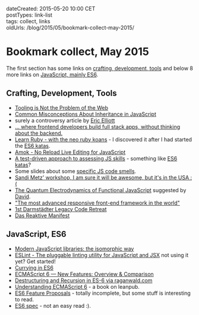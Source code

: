 dateCreated: 2015-05-20 10:00 CET  
postTypes: link-list  
tags: collect, links  
oldUrls: /blog/2015/05/bookmark-collect-may-2015/  

# Bookmark collect, May 2015

The first section has some links on [crafting, development, tools](/blog/2015/05/20-bookmark-collect-may-2015/#crafting-development-tools)
and below 8 more links on [JavaScript, mainly ES6](/blog/2015/05/20-bookmark-collect-may-2015/#javascript-es6).

## Crafting, Development, Tools
* [Tooling is Not the Problem of the Web](https://medium.com/@sebmarkbage/tooling-is-not-the-problem-of-the-web-cb0ae1fdbbc6)
* [Common Misconceptions About Inheritance in JavaScript](https://medium.com/javascript-scene/common-misconceptions-about-inheritance-in-javascript-d5d9bab29b0a)
* surely a controversy article by [Eric Elliott](https://twitter.com/_ericelliott)
* [... where frontend developers build full stack apps, without thinking about the backend.](http://nobackend.org/)
* [Learn Ruby - with the neo ruby koans](http://rubykoans.com/) - I discovered it after I had started the [ES6 katas].
* [Amok - No Reload Live Editing for JavaScript](http://amokjs.com/)
* [A test-driven approach to assessing JS skills](https://github.com/rmurphey/js-assessment) - something like [ES6 katas]?
* Some slides about some [specific JS code smells](http://elijahmanor.github.io/talks/js-smells/#/).
* [Sandi Metz' workshop, I am sure it will be awesome, but it's in the USA :(](http://www.sandimetz.com/pood-durham-2014)
* [The Quantum Electrodynamics of Functional JavaScript](http://raganwald.com/2015/02/13/functional-quantum-electrodynamics.html)
  suggested by [David](http://twitter.com/void_0).
* ["The most advanced responsive front-end framework in the world"](http://foundation.zurb.com/)
* [1st Darmstädter Legacy Code Retreat](http://letsdeveloper.com/2015/03/1st-darmstadter-legacy-code-retreat/)
* [Das Reaktive Manifest](http://www.reactivemanifesto.org/de)

## JavaScript, ES6
* [Modern JavaScript libraries: the isomorphic way](https://blog.algolia.com/modern-javascript-libraries-the-isomorphic-way/)
* [ESLint - The pluggable linting utility for JavaScript and JSX](http://eslint.org/) not using it yet? Get started!
* [Currying in ES6](http://h3manth.com/new/blog/2015/currying-in-es6/)
* [ECMAScript 6 — New Features: Overview & Comparison](http://es6-features.org/)
* [Destructuring and Recursion in ES-6 via raganwald.com](http://raganwald.com/2015/02/02/destructuring.html)
* [Understanding ECMAScript 6](https://leanpub.com/understandinges6/read) - a book on leanpub.
* [ES6 Feature Proposals](http://tc39wiki.calculist.org/es6/) - totally incomplete, but some stuff is interesting to read.
* [ES6 spec](http://people.mozilla.org/~jorendorff/es6-draft.html) - not an easy read :).

[ES6 katas]: http://es6katas.org
